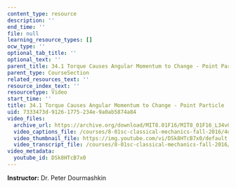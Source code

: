 ```yaml
---
content_type: resource
description: ''
end_time: ''
file: null
learning_resource_types: []
ocw_type: ''
optional_tab_title: ''
optional_text: ''
parent_title: 34.1 Torque Causes Angular Momentum to Change - Point Particle
parent_type: CourseSection
related_resources_text: ''
resource_index_text: ''
resourcetype: Video
start_time: ''
title: 34.1 Torque Causes Angular Momentum to Change - Point Particle
uid: 7333473d-9126-1775-234e-9a0ab5874a84
video_files:
  archive_url: https://archive.org/download/MIT8.01F16/MIT8_01F16_L34v01_360p.mp4
  video_captions_file: /courses/8-01sc-classical-mechanics-fall-2016/4d8b02139f275f73bc9f221c7158d53d_DSk8HTcB7x0.vtt
  video_thumbnail_file: https://img.youtube.com/vi/DSk8HTcB7x0/default.jpg
  video_transcript_file: /courses/8-01sc-classical-mechanics-fall-2016/2722cb4dbb39e8b1004e864a4c9eabf3_DSk8HTcB7x0.pdf
video_metadata:
  youtube_id: DSk8HTcB7x0
---
```


**Instructor:** Dr. Peter Dourmashkin



